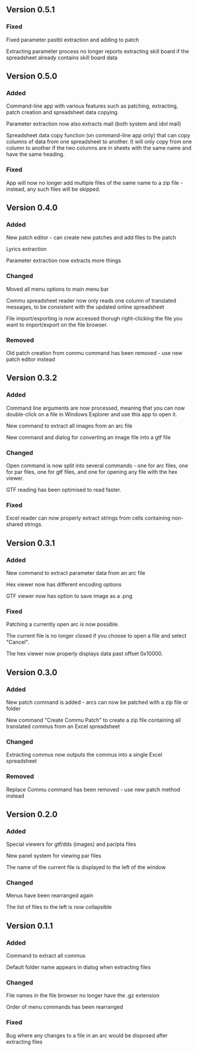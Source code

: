 ## Version 0.5.1

### Fixed
Fixed parameter pastbl extraction and adding to patch

Extracting parameter process no longer reports extracting skill board if the spreadsheet already contains skill board data

## Version 0.5.0

### Added
Command-line app with various features such as patching, extracting, patch creation and spreadsheet data copying.

Parameter extraction now also extracts mail (both system and idol mail)

Spreadsheet data copy function (on command-line app only) that can copy columns of data from one spreadsheet to another. It will only copy from one column to
another if the two columns are in sheets with the same name and have the same heading.

### Fixed
App will now no longer add multiple files of the same name to a zip file - instead, any such files will be skipped.

## Version 0.4.0

### Added
New patch editor - can create new patches and add files to the patch

Lyrics extraction

Parameter extraction now extracts more things

### Changed
Moved all menu options to main menu bar

Commu spreadsheet reader now only reads one column of translated messages, to be consistent with the updated online spreadsheet

File import/exporting is now accessed thorugh right-clicking the file you want to import/export on
the file browser.

### Removed
Old patch creation from commu command has been removed - use new patch editor instead


## Version 0.3.2

### Added
Command line arguments are now processed, meaning that you can now double-click on a file in Windows Explorer and use this app to open it.

New command to extract all images from an arc file

New command and dialog for converting an image file into a gtf file

### Changed
Open command is now split into several commands - one for arc files, one for par files, one for gtf files, and one for opening any file with the hex viewer.

GTF reading has been optimised to read faster.

### Fixed
Excel reader can now properly extract strings from cells containing non-shared strings.

## Version 0.3.1

### Added
New command to extract parameter data from an arc file

Hex viewer now has different encoding options

GTF viewer now has option to save image as a .png

### Fixed
Patching a currently open arc is now possible.

The current file is no longer closed if you choose to open a file and select "Cancel".

The hex viewer now properly displays data past offset 0x10000.

## Version 0.3.0

### Added
New patch command is added - arcs can now be patched with a zip file or folder

New command "Create Commu Patch" to create a zip file containing all translated commus from an Excel spreadsheet

### Changed
Extracting commus now outputs the commus into a single Excel spreadsheet

### Removed
Replace Commu command has been removed - use new patch method instead

## Version 0.2.0

### Added
Special viewers for gtf/dds (images) and par/pta files

New panel system for viewing par files

The name of the current file is displayed to the left of the window

### Changed
Menus have been rearranged again

The list of files to the left is now collapsible


## Version 0.1.1

### Added
Command to extract all commus

Default folder name appears in dialog when extracting files

### Changed
File names in the file browser no longer have the .gz extension

Order of menu commands has been rearranged

### Fixed
Bug where any changes to a file in an arc would be disposed after extracting files

